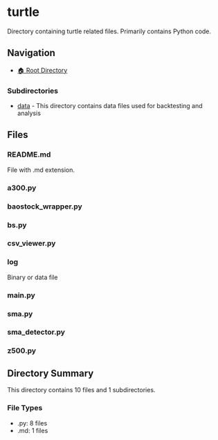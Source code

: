 # turtle

Directory containing turtle related files. Primarily contains Python code.

## Navigation

* [🏠 Root Directory](../README.md)

### Subdirectories

* [data](data/README.md) - This directory contains data files used for backtesting and analysis

## Files

### README.md

File with .md extension.

### a300.py

### baostock_wrapper.py

### bs.py

### csv_viewer.py

### log

Binary or data file

### main.py

### sma.py

### sma_detector.py

### z500.py

## Directory Summary

This directory contains 10 files and 1 subdirectories.

### File Types

* .py: 8 files
* .md: 1 files

